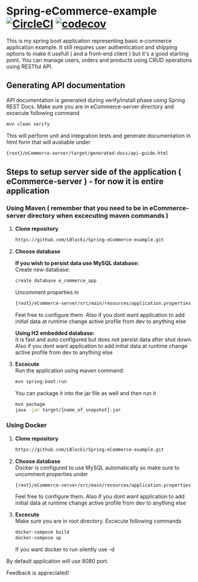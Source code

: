 # Spring-eCommerce-example [![CircleCI](https://circleci.com/gh/LBlocki/Spring-eCommerce-example.svg?style=shield)](https://circleci.com/gh/LBlocki/Spring-eCommerce-example) [![codecov](https://codecov.io/gh/LBlocki/Spring-eCommerce-example/branch/master/graph/badge.svg)](https://codecov.io/gh/LBlocki/Spring-eCommerce-example)
This is my spring boot application representing basic e-commerce application example. 
It still requires user authentication and shipping options to make it usefull ( and a front-end client ) but it's a good starting point.
You can manage users, orders and products using CRUD operations using RESTful API.

## Generating API documentation
   API documentation is generated during verify/install phase using Spring REST Docs. Make sure you are in eCommerce-server directory
   and excecute following command  
   ```bash
   mvn clean verify
   ```
   This will perform unit and integration tests and generate documentation in html form that will avaliable under  
   ```bash
   {root}/eCommerce-server/target/generated-docs/api-guide.html
   ```  
   
## Steps to setup server side of the application ( eCommerce-server ) - for now it is entire application  

   ### Using Maven ( remember that you need to be in eCommerce-server directory when excecuting maven commands )  
   
   1. **Clone repository**  
        ```bash  
        https://github.com/LBlocki/Spring-eCommerce-example.git  
        ```  
        
   2. **Choose database**  
   
        **If you wish to persist data use MySQL database:**  
        Create new database:  
        ```bash  
        create database e_commerce_app  
        ```  
        Uncomment properties in  
        ```bash  
        {root}/eCommerce-server/src/main/resources/application.properties  
        ```  
        Feel free to configure them. Also if you dont want
        application to add initial data at runtime change active profile from dev to anything else  
        
        **Using H2 embedded database:**  
        It is fast and auto configured but does not persist data after shut down. Also if you dont want
        application to add initial data at runtime change active profile from dev to anything else  
        
   3. **Excecute**  
        Run the application using maven command:  
        ```bash  
        mvn spring-boot:run  
        ```  
        You can package it into the jar file as well and then run it  
        ```bash  
        mvn package  
        java -jar target/{name_of_snapshot}.jar  
        ```  
        
   ### Using Docker  
   
   1. **Clone repository**  
        ```bash  
        https://github.com/LBlocki/Spring-eCommerce-example.git  
        ```  
        
   2. **Choose database**  
        Docker is configured to use MySQL automatically so make sure to uncomment properties under  
        ```bash  
        {root}/eCommerce-server/src/main/resources/application.properties  
        ```  
        Feel free to configure them. Also if you dont want
        application to add initial data at runtime change active profile from dev to anything else  
        
   3. **Excecute**  
        Make sure you are in root directory. Excecute following commands  
        ```bash  
        docker-compose build  
        docker-compose up  
        ```  
        If you want docker to run silently use -d  

By default application will use 8080 port.  

Feedback is appreciated!  
